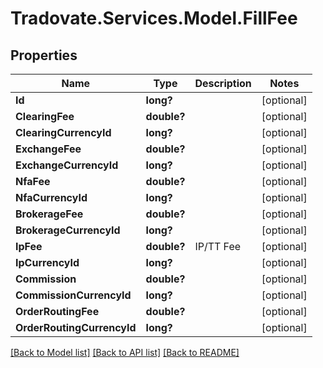 # Tradovate.Services.Model.FillFee
## Properties

Name | Type | Description | Notes
------------ | ------------- | ------------- | -------------
**Id** | **long?** |  | [optional] 
**ClearingFee** | **double?** |  | [optional] 
**ClearingCurrencyId** | **long?** |  | [optional] 
**ExchangeFee** | **double?** |  | [optional] 
**ExchangeCurrencyId** | **long?** |  | [optional] 
**NfaFee** | **double?** |  | [optional] 
**NfaCurrencyId** | **long?** |  | [optional] 
**BrokerageFee** | **double?** |  | [optional] 
**BrokerageCurrencyId** | **long?** |  | [optional] 
**IpFee** | **double?** | IP/TT Fee | [optional] 
**IpCurrencyId** | **long?** |  | [optional] 
**Commission** | **double?** |  | [optional] 
**CommissionCurrencyId** | **long?** |  | [optional] 
**OrderRoutingFee** | **double?** |  | [optional] 
**OrderRoutingCurrencyId** | **long?** |  | [optional] 

[[Back to Model list]](../README.md#documentation-for-models) [[Back to API list]](../README.md#documentation-for-api-endpoints) [[Back to README]](../README.md)

